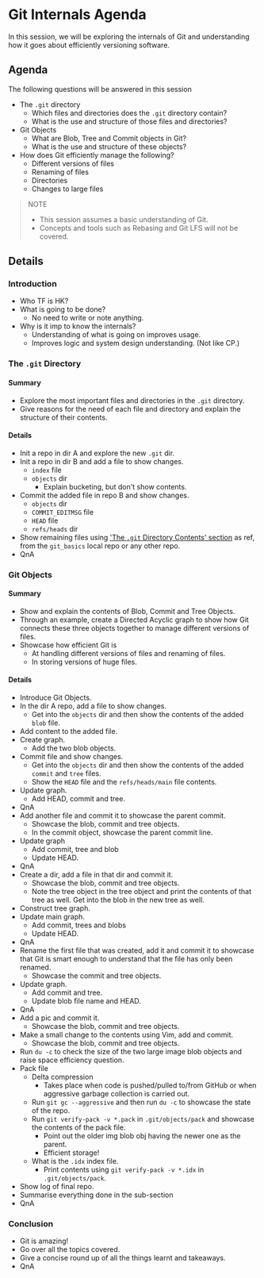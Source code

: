 # Git Internals Agenda

In this session, we will be exploring the internals of Git and understanding how it goes about efficiently versioning software.

## Agenda

The following questions will be answered in this session

- The `.git` directory
  - Which files and directories does the `.git` directory contain?
  - What is the use and structure of those files and directories?
- Git Objects
  - What are Blob, Tree and Commit objects in Git?
  - What is the use and structure of these objects?
- How does Git efficiently manage the following?
  - Different versions of files
  - Renaming of files
  - Directories
  - Changes to large files

> NOTE
>
> - This session assumes a basic understanding of Git.
> - Concepts and tools such as Rebasing and Git LFS will not be covered.

## Details

### Introduction

- Who TF is HK?
- What is going to be done?
  - No need to write or note anything.
- Why is it imp to know the internals?
  - Understanding of what is going on improves usage.
  - Improves logic and system design understanding. (Not like CP.)

### The `.git` Directory

#### Summary

- Explore the most important files and directories in the `.git` directory.
- Give reasons for the need of each file and directory and explain the structure of their contents.

#### Details

- Init a repo in dir A and explore the new `.git` dir.
- Init a repo in dir B and add a file to show changes.
  - `index` file
  - `objects` dir
    - Explain bucketing, but don't show contents.
- Commit the added file in repo B and show changes.
  - `objects` dir
  - `COMMIT_EDITMSG` file
  - `HEAD` file
  - `refs/heads` dir
- Show remaining files using ['The `.git` Directory Contents' section](https://harshkapadia2.github.io/git_basics/#_the_git_directory_contents) as ref, from the `git_basics` local repo or any other repo.
- QnA

### Git Objects

#### Summary

- Show and explain the contents of Blob, Commit and Tree Objects.
- Through an example, create a Directed Acyclic graph to show how Git connects these three objects together to manage different versions of files.
- Showcase how efficient Git is
  - At handling different versions of files and renaming of files.
  - In storing versions of huge files.

#### Details

- Introduce Git Objects.
- In the dir A repo, add a file to show changes.
  - Get into the `objects` dir and then show the contents of the added `blob` file.
- Add content to the added file.
- Create graph.
  - Add the two blob objects.
- Commit file and show changes.
  - Get into the `objects` dir and then show the contents of the added `commit` and `tree` files.
  - Show the `HEAD` file and the `refs/heads/main` file contents.
- Update graph.
  - Add HEAD, commit and tree.
- QnA
- Add another file and commit it to showcase the parent commit.
  - Showcase the blob, commit and tree objects.
  - In the commit object, showcase the parent commit line.
- Update graph
  - Add commit, tree and blob
  - Update HEAD.
- QnA
- Create a dir, add a file in that dir and commit it.
  - Showcase the blob, commit and tree objects.
  - Note the tree object in the tree object and print the contents of that tree as well. Get into the blob in the new tree as well.
- Construct tree graph.
- Update main graph.
  - Add commit, trees and blobs
  - Update HEAD.
- QnA
- Rename the first file that was created, add it and commit it to showcase that Git is smart enough to understand that the file has only been renamed.
  - Showcase the commit and tree objects.
- Update graph.
  - Add commit and tree.
  - Update blob file name and HEAD.
- QnA
- Add a pic and commit it.
  - Showcase the blob, commit and tree objects.
- Make a small change to the contents using Vim, add and commit.
  - Showcase the blob, commit and tree objects.
- Run `du -c` to check the size of the two large image blob objects and raise space efficiency question.
- Pack file
  - Delta compression
    - Takes place when code is pushed/pulled to/from GitHub or when aggressive garbage collection is carried out.
  - Run `git gc --aggressive` and then run `du -c` to showcase the state of the repo.
  - Run `git verify-pack -v *.pack` in `.git/objects/pack` and showcase the contents of the pack file.
    - Point out the older img blob obj having the newer one as the parent.
    - Efficient storage!
  - What is the `.idx` index file.
    - Print contents using `git verify-pack -v *.idx` in `.git/objects/pack`.
- Show log of final repo.
- Summarise everything done in the sub-section
- QnA

### Conclusion

- Git is amazing!
- Go over all the topics covered.
- Give a concise round up of all the things learnt and takeaways.
- QnA
